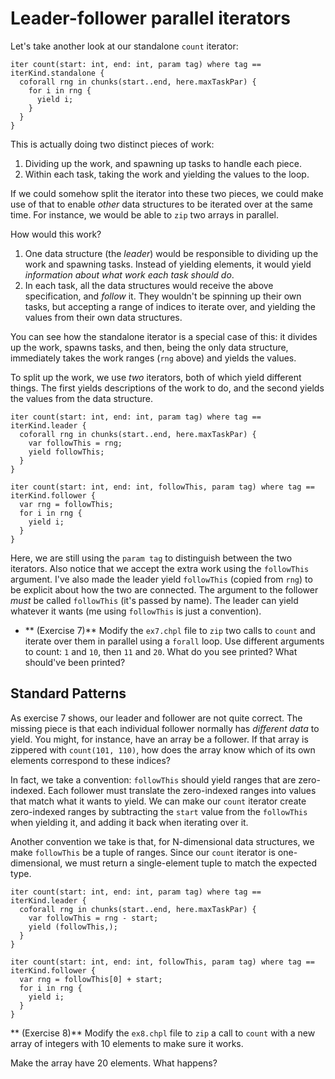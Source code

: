 # Leader-follower parallel iterators

Let's take another look at our standalone `count` iterator:

```Chapel
iter count(start: int, end: int, param tag) where tag == iterKind.standalone {
  coforall rng in chunks(start..end, here.maxTaskPar) {
    for i in rng {
      yield i;
    }
  }
}
```

This is actually doing two distinct pieces of work:

1. Dividing up the work, and spawning up tasks to handle each piece.
2. Within each task, taking the work and yielding the values to the loop.

If we could somehow split the iterator into these two pieces, we could
make use of that to enable _other_ data structures to be iterated over
at the same time. For instance, we would be able to `zip` two arrays in parallel.

How would this work?
1. One data structure (the _leader_) would be responsible to dividing up the
   work and spawning tasks. Instead of yielding elements, it would yield
   _information about what work each task should do_.
2. In each task, all the data structures would receive the above specification,
   and _follow_ it. They wouldn't be spinning up their own tasks, but
   accepting a range of indices to iterate over, and yielding the values
   from their own data structures.

You can see how the standalone iterator is a special case of this:
it divides up the work, spawns tasks, and then, being the only data structure,
immediately takes the work ranges (`rng` above) and yields the values.

To split up the work, we use _two_ iterators, both of which yield different
things. The first yields descriptions of the work to do, and the second
yields the values from the data structure.

```Chapel
iter count(start: int, end: int, param tag) where tag == iterKind.leader {
  coforall rng in chunks(start..end, here.maxTaskPar) {
    var followThis = rng;
    yield followThis;
  }
}

iter count(start: int, end: int, followThis, param tag) where tag == iterKind.follower {
  var rng = followThis;
  for i in rng {
    yield i;
  }
}
```

Here, we are still using the `param tag` to distinguish between the two
iterators. Also notice that we accept the extra work using the `followThis`
argument. I've also made the leader yield `followThis` (copied from `rng`)
to be explicit about how the two are connected. The argument to the follower
_must_ be called `followThis` (it's passed by name). The leader can yield whatever
it wants (me using `followThis` is just a convention).

* ** (Exercise 7)** Modify the `ex7.chpl` file to `zip` two calls to `count`
  and iterate over them in parallel using a `forall` loop. Use different arguments
  to count: `1` and `10`, then `11` and `20`. What do you see printed?
  What should've been printed?

## Standard Patterns

As exercise 7 shows, our leader and follower are not quite correct. The
missing piece is that each individual follower normally has _different data_
to yield. You might, for instance, have an array be a follower. If that array
is zippered with `count(101, 110)`, how does the array know which of its
own elements correspond to these indices?

In fact, we take a convention: `followThis` should yield ranges that are
zero-indexed. Each follower must translate the zero-indexed ranges into values
that match what it wants to yield. We can make our `count` iterator create
zero-indexed ranges by subtracting the `start` value from the `followThis`
when yielding it, and adding it back when iterating over it.

Another convention we take is that, for N-dimensional data structures,
we make `followThis` be a tuple of ranges. Since our `count` iterator
is one-dimensional, we must return a single-element tuple
to match the expected type.

```Chapel
iter count(start: int, end: int, param tag) where tag == iterKind.leader {
  coforall rng in chunks(start..end, here.maxTaskPar) {
    var followThis = rng - start;
    yield (followThis,);
  }
}

iter count(start: int, end: int, followThis, param tag) where tag == iterKind.follower {
  var rng = followThis[0] + start;
  for i in rng {
    yield i;
  }
}
```

** (Exercise 8)** Modify the `ex8.chpl` file to `zip` a call to `count`
   with a new array of integers with 10 elements to make sure it works.

   Make the array have 20 elements. What happens?
